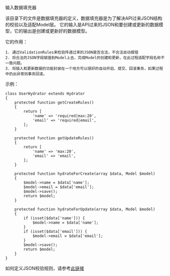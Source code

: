 输入数据填充器

该目录下的文件是数据填充器的定义，数据填充器是为了解决API过来JSON结构的校验以及适配Model层。
它的输入是API过来的JSON和要创建或更新的数据模型，它的输出是创建或更新好的数据模型。

它的作用：

    1. 通过ValidationRules来检验传递过来的JSON是否合法，不合法自动报错
    2. 将合法的JSON字段赋值到Model上去，完成Model的创建和更新，在此过程适配字段名称不一致问题。
    3. 将插入和更新数据的功能封装在一个地方可以很好的自动开启、提交、回滚事务，如果过程中扔出异常则事务回滚。
    
示例：
```
class UserHydrator extends Hydrator
{
    protected function getCreateRules()
    {
        return [
            'name' => 'required|max:20',
            'email' => 'required|email',
        ];
    }

    protected function getUpdateRules()
    {
        return [
            'name' => 'max:20',
            'email' => 'email',
        ];
    }

    protected function hydrateForCreate(array $data, Model $model)
    {
        $model->name = $data['name'];
        $model->email = $data['email'];
        $model->save();
        return $model;
    }

    protected function hydrateForUpdate(array $data, Model $model)
    {
        if (isset($data['name'])) {
            $model->name = $data['name'];
        }
        if (isset($data['email'])) {
            $model->email = $data['email'];
        }
        $model->save();
        return $model;
    }
}
```
如何定义JSON校验规则，请参考[此链接](https://laravel.com/docs/5.5/validation#available-validation-rules)